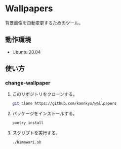 # Wallpapers

背景画像を自動変更するためのツール。

## 動作環境

- Ubuntu 20.04

## 使い方

### change-wallpaper

1. このリポジトリをクローンする。

    ```bash
    git clone https://github.com/kannkyo/wallpapers
    ```

2. パッケージをインストールする。

    ```bash
    poetry install
    ```

3. スクリプトを実行する。

    ```sh
    ./himawari.sh
    ```
